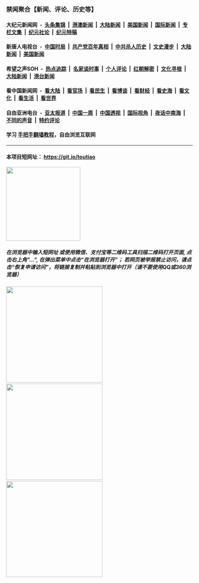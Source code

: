### 禁闻聚合【新闻、评论、历史等】

#### 大纪元新闻网 &nbsp;-&nbsp; [头条集锦](indexes/E头条集锦.md?t=02061002) &nbsp;|&nbsp; [港澳新闻](indexes/E港澳新闻.md?t=02061002)  &nbsp;|&nbsp; [大陆新闻](indexes/E大陆新闻.md?t=02061002) &nbsp;|&nbsp; [美国新闻](indexes/E美国新闻.md?t=02061002) &nbsp;|&nbsp; [国际新闻](indexes/E国际新闻.md?t=02061002) &nbsp;|&nbsp; [专栏文集](indexes/E专栏文集.md?t=02061002) &nbsp;|&nbsp; [纪元社论](indexes/E纪元社论.md?t=02061002) &nbsp;|&nbsp; [纪元特稿](indexes/E纪元特稿.md?t=02061002) 

#### 新唐人电视台 &nbsp;-&nbsp; [中国时局](indexes/N中国时局.md?t=02061002) &nbsp;|&nbsp; [共产党百年真相](indexes/N共产党百年真相.md?t=02061002) &nbsp;|&nbsp; [中共杀人历史](indexes/N中共杀人历史.md?t=02061002) &nbsp;|&nbsp; [文史漫步](indexes/N文史漫步.md?t=02061002) &nbsp;|&nbsp; [大陆新闻](indexes/N大陆新闻.md?t=02061002) &nbsp;|&nbsp; [美国新闻](indexes/N美国新闻.md?t=02061002)

#### 希望之声SOH &nbsp;-&nbsp; [热点追踪](indexes/H热点追踪.md?t=02061002) &nbsp;|&nbsp; [名家谈时事](indexes/H名家谈时事.md?t=02061002) &nbsp;|&nbsp; [个人评论](indexes/H个人评论.md?t=02061002)  &nbsp;|&nbsp; [红朝解密](indexes/H红朝解密.md?t=02061002) &nbsp;|&nbsp; [文化寻根](indexes/H文化寻根.md?t=02061002) &nbsp;|&nbsp; [大陆新闻](indexes/H大陆新闻.md?t=02061002) &nbsp;|&nbsp; [港台新闻](indexes/H港台新闻.md?t=02061002)

#### 看中国新闻网 &nbsp;-&nbsp; [看大陆](indexes/S看大陆.md?t=02061002) &nbsp;|&nbsp; [看官场](indexes/S看官场.md?t=02061002) &nbsp;|&nbsp; [看民生](indexes/S看民生.md?t=02061002)  &nbsp;|&nbsp; [看博谈](indexes/S看博谈.md?t=02061002) &nbsp;|&nbsp; [看财经](indexes/S看财经.md?t=02061002) &nbsp;|&nbsp; [看史海](indexes/S看史海.md?t=02061002) &nbsp;|&nbsp; [看文化](indexes/S看文化.md?t=02061002) &nbsp;|&nbsp; [看生活](indexes/S看生活.md?t=02061002) &nbsp;|&nbsp; [看世界](indexes/S看世界.md?t=02061002)

#### 自由亚洲电台 &nbsp;-&nbsp; [亚太报道](indexes/R亚太报道.md?t=02061002) &nbsp;|&nbsp; [中国一周](indexes/R中国一周.md?t=02061002) &nbsp;|&nbsp; [中国透视](indexes/R中国透视.md?t=02061002)  &nbsp;|&nbsp; [国际视角](indexes/R国际视角.md?t=02061002) &nbsp;|&nbsp; [夜话中南海](indexes/R夜话中南海.md?t=02061002) &nbsp;|&nbsp; [不同的声音](indexes/R不同的声音.md?t=02061002) &nbsp;|&nbsp; [特约评论](indexes/R特约评论.md?t=02061002)

#### 学习 [手把手翻墙教程](https://github.com/gfw-breaker/guides/wiki)，自由浏览互联网

----

#### 本项目短网址： https://git.io/toutiao
<img src="https://raw.githubusercontent.com/gfw-breaker/banned-news/master/scripts/img/qr.png" width="200px"/>  

##### 在浏览器中输入短网址 或使用微信、支付宝等二维码工具扫描二维码打开页面, 点击右上角"...", 在弹出菜单中点击“在浏览器打开”； 若网页被举报禁止访问，请点击“恢复申请访问”，将链接复制并粘贴到浏览器中打开（请不要使用QQ或360浏览器）

<img src="https://raw.githubusercontent.com/gfw-breaker/banned-news/master/scripts/img/1.png" width="260px"/> &nbsp; <img src="https://raw.githubusercontent.com/gfw-breaker/banned-news/master/scripts/img/2.png" width="260px"/> &nbsp; <img src="https://raw.githubusercontent.com/gfw-breaker/banned-news/master/scripts/img/3.png" width="260px"/>
